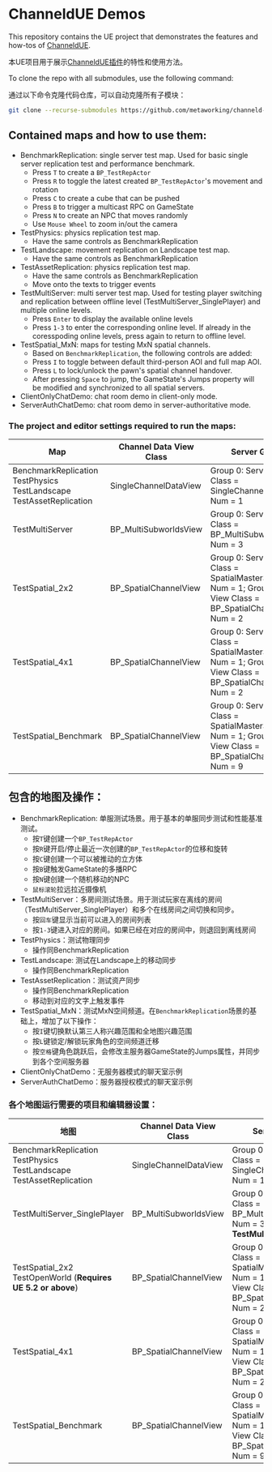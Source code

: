 # ChanneldUE Demos

This repository contains the UE project that demonstrates the features and how-tos of [ChanneldUE](https://github.com/metaworking/channeld-ue-plugin).

本UE项目用于展示[ChanneldUE插件](https://github.com/metaworking/channeld-ue-plugin)的特性和使用方法。

To clone the repo with all submodules, use the following command:

通过以下命令克隆代码仓库，可以自动克隆所有子模块：
```bash
git clone --recurse-submodules https://github.com/metaworking/channeld-ue-demos
```

## Contained maps and how to use them:
- BenchmarkReplication: single server test map. Used for basic single server replication test and performance benchmark.
  - Press `T` to create a `BP_TestRepActor`
  - Press `R` to toggle the latest created `BP_TestRepActor`'s movement and rotation
  - Press `C` to create a cube that can be pushed
  - Press `B` to trigger a multicast RPC on GameState
  - Press `N` to create an NPC that moves randomly
  - Use `Mouse Wheel` to zoom in/out the camera
- TestPhysics: physics replication test map.
  - Have the same controls as BenchmarkReplication
- TestLandscape: movement replication on Landscape test map.
  - Have the same controls as BenchmarkReplication
- TestAssetReplication: physics replication test map.
  - Have the same controls as BenchmarkReplication
  - Move onto the texts to trigger events
- TestMultiServer: multi server test map. Used for testing player switching and replication between offline level (TestMultiServer_SinglePlayer) and multiple online levels.
  - Press `Enter` to display the available online levels
  - Press `1-3` to enter the corresponding online level. If already in the coresspoding online levels, press again to return to offline level.
- TestSpatial_MxN: maps for testing MxN spatial channels. 
  - Based on `BenchmarkReplication`, the following controls are added:
  - Press `I` to toggle between default third-person AOI and full map AOI.
  - Press `L` to lock/unlock the pawn's spatial channel handover.
  - After pressing `Space` to jump, the GameState's Jumps property will be modified and synchronized to all spatial servers.
- ClientOnlyChatDemo: chat room demo in client-only mode.
- ServerAuthChatDemo: chat room demo in server-authoritative mode.

### The project and editor settings required to run the maps:
| Map | Channel Data View Class | Server Groups | Launch Channeld Parameters |
| ------ | ------ | ------ | ------ |
| BenchmarkReplication<br/>TestPhysics<br/>TestLandscape<br/>TestAssetReplication<br/> | SingleChannelDataView | Group 0: Server View Class = SingleChannelDataView, Num = 1 | (no change) |
| TestMultiServer | BP_MultiSubworldsView | Group 0: Server View Class = BP_MultiSubworldsView, Num = 3 | (no change) |
| TestSpatial_2x2 | BP_SpatialChannelView | Group 0: Server View Class = SpatialMasterServerView, Num = 1; Group 1: Server View Class = BP_SpatialChannelView, Num = 2 | -scc=config/spatial_static_2x2.json |
| TestSpatial_4x1 | BP_SpatialChannelView | Group 0: Server View Class = SpatialMasterServerView, Num = 1; Group 1: Server View Class = BP_SpatialChannelView, Num = 2 | -scc=config/spatial_static_4x1.json |
| TestSpatial_Benchmark | BP_SpatialChannelView | Group 0: Server View Class = SpatialMasterServerView, Num = 1; Group 1: Server View Class = BP_SpatialChannelView, Num = 9 | -scc=config/spatial_static_benchmark.json |

## 包含的地图及操作：
- BenchmarkReplication: 单服测试场景。用于基本的单服同步测试和性能基准测试。
  - 按`T`键创建一个`BP_TestRepActor`
  - 按`R`键开启/停止最近一次创建的`BP_TestRepActor`的位移和旋转
  - 按`C`键创建一个可以被推动的立方体
  - 按`B`键触发GameState的多播RPC
  - 按`N`键创建一个随机移动的NPC
  - `鼠标滚轮`拉远拉近摄像机
- TestMultiServer：多房间测试场景。用于测试玩家在离线的房间（TestMultiServer_SinglePlayer）和多个在线房间之间切换和同步。
  - 按`回车`键显示当前可以进入的房间列表
  - 按`1-3`键进入对应的房间。如果已经在对应的房间中，则退回到离线房间
- TestPhysics：测试物理同步
  - 操作同BenchmarkReplication
- TestLandscape: 测试在Landscape上的移动同步
  - 操作同BenchmarkReplication
- TestAssetReplication：测试资产同步
  - 操作同BenchmarkReplication
  - 移动到对应的文字上触发事件
- TestSpatial_MxN：测试MxN空间频道。在`BenchmarkReplication`场景的基础上，增加了以下操作：
  - 按`I`键切换默认第三人称兴趣范围和全地图兴趣范围
  - 按`L`键锁定/解锁玩家角色的空间频道迁移
  - 按`空格`键角色跳跃后，会修改主服务器GameState的Jumps属性，并同步到各个空间服务器
- ClientOnlyChatDemo：无服务器模式的聊天室示例
- ServerAuthChatDemo：服务器授权模式的聊天室示例

### 各个地图运行需要的项目和编辑器设置：
| 地图 | Channel Data View Class | Server Groups | Launch Channeld Parameters |
| ------ | ------ | ------ | ------ |
| BenchmarkReplication<br/>TestPhysics<br/>TestLandscape<br/>TestAssetReplication<br/> | SingleChannelDataView | Group 0: Server View Class = SingleChannelDataView, Num = 1 | (无变化) |
| TestMultiServer_SinglePlayer | BP_MultiSubworldsView | Group 0: Server View Class = BP_MultiSubworldsView, Num = 3, **Server Map = TestMultiServer** | -cwm=false |
| TestSpatial_2x2<br/>TestOpenWorld (**Requires UE 5.2 or above**) | BP_SpatialChannelView | Group 0: Server View Class = SpatialMasterServerView, Num = 1; Group 1: Server View Class = BP_SpatialChannelView, Num = 2 | -scc=config/spatial_static_2x2.json |
| TestSpatial_4x1 | BP_SpatialChannelView | Group 0: Server View Class = SpatialMasterServerView, Num = 1; Group 1: Server View Class = BP_SpatialChannelView, Num = 2 | -scc=config/spatial_static_4x1.json |
| TestSpatial_Benchmark | BP_SpatialChannelView | Group 0: Server View Class = SpatialMasterServerView, Num = 1; Group 1: Server View Class = BP_SpatialChannelView, Num = 9 | -scc=config/spatial_static_benchmark.json |